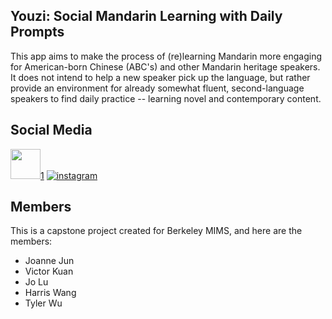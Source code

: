 ## Youzi: Social Mandarin Learning with Daily Prompts
This app aims to make the process of (re)learning Mandarin more engaging for American-born Chinese (ABC's) and other Mandarin heritage speakers.
It does not intend to help a new speaker pick up the language, but rather provide an environment for already somewhat fluent, second-language speakers to find daily practice -- learning novel and contemporary content.

## Social Media
<img src="https://github.com/tylerwu2222/youzi-mobile/assets/46389320/7ee29059-8bfc-494c-b916-668c47bdb7a8" width="48">[1]
[![instagram](https://github.com/tylerwu2222/youzi-mobile/assets/46389320/3586df4d-81f7-4106-9fff-9410aef0a117)][2]

## Members
This is a capstone project created for Berkeley MIMS, and here are the members:
- Joanne Jun
- Victor Kuan
- Jo Lu
- Harris Wang
- Tyler Wu

[1]: https://www.tiktok.com/@youzichinese
[2]: https://www.instagram.com/tinykelv/
